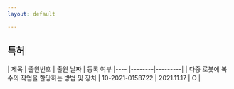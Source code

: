 ```yaml
---
layout: default

---
```



## 특허 
| 제목 | 출원번호 | 출원 날짜 | 등록 여부 
|---- |--------|---------|
| 다중 로봇에 복수의 작업을 할당하는 방법 및 장치 | 10-2021-0158722 | 2021.11.17 |  O | 
